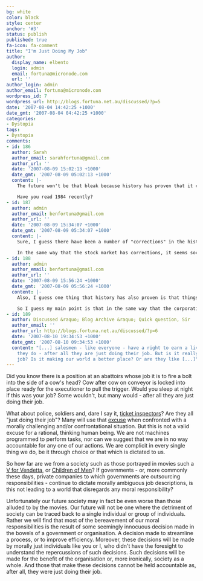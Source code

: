 ```yaml
---
bg: white
color: black
style: center
anchor: '#3'
status: publish
published: true
fa-icon: fa-comment
title: "I'm Just Doing My Job"
author:
  display_name: elbento
  login: admin
  email: fortuna@micronode.com
  url: ''
author_login: admin
author_email: fortuna@micronode.com
wordpress_id: 7
wordpress_url: http://blogs.fortuna.net.au/discussed/?p=5
date: '2007-08-04 14:42:25 +1000'
date_gmt: '2007-08-04 04:42:25 +1000'
categories:
- Dystopia
tags:
- Dystopia
comments:
- id: 186
  author: Sarah
  author_email: sarahfortuna@gmail.com
  author_url: ''
  date: '2007-08-09 15:02:13 +1000'
  date_gmt: '2007-08-09 05:02:13 +1000'
  content: |-
    The future won't be that bleak because history has proven that it can get pretty bloody close to the situation you're descibing and atrocities can happen but humanity brings us back from the brink.

    Have you read 1984 recently?
- id: 187
  author: admin
  author_email: benfortuna@gmail.com
  author_url: ''
  date: '2007-08-09 15:34:07 +1000'
  date_gmt: '2007-08-09 05:34:07 +1000'
  content: |-
    Sure, I guess there have been a number of "corrections" in the history of our society, but the events leading up to these corrections certainly aren't the proudest of moments in mankind's history (Spanish Inquisition, Hitler, etc).

    In the same way that the stock market has corrections, it seems society needs to crash in some way for humanity to rise to the top again. I suspect we are on the rise to another peak before the next crash sometime in the future..
- id: 188
  author: admin
  author_email: benfortuna@gmail.com
  author_url: ''
  date: '2007-08-09 15:56:24 +1000'
  date_gmt: '2007-08-09 05:56:24 +1000'
  content: |-
    Also, I guess one thing that history has also proven is that things can get out of hand very easily, and typically not as the result of any one individual (Hitler could not have achieved what he did without help - both complicit and indirect).

    So I guess my main point is that in the same way that the corporations can be labelled as having psychotic behaviour - purely through the collective actions of a group of people, so too can society lead in directions no-one really intended, purely through the combined actions of individuals.
- id: 189
  author: Discussed &raquo; Blog Archive &raquo; Quick question, Sir
  author_email: ''
  author_url: http://blogs.fortuna.net.au/discussed/?p=6
  date: '2007-08-10 19:34:53 +1000'
  date_gmt: '2007-08-10 09:34:53 +1000'
  content: "[...] salesmen - like everyone - have a right to earn a living doing what
    they do - after all they are just doing their job. But is it really a necessary
    job? Is it making our world a better place? Or are they like [...]"
---
```


Did you know there is a position at an abattoirs whose job it is to fire a bolt into the side of a cow's head? Cow after cow on conveyor is locked into place ready for the executioner to pull the trigger. Would you sleep at night if this was your job? Some wouldn't, but many would - after all they are just doing their job.

What about police, soldiers and, dare I say it, [ticket inspectors]? Are they all "just doing their job"? Many will use that [excuse] when confronted with a morally challenging and/or confrontational situation. But this is not a valid excuse for a rational, thinking human being. We are not machines programmed to perform tasks, nor can we suggest that we are in no way accountable for any one of our actions. We are complicit in every single thing we do, be it through choice or that which is dictated to us.

So how far are we from a society such as those portrayed in movies such a [V for Vendetta], or [Children of Men]? If governments - or, more commonly these days, private companies to which governments are outsourcing responsibilities - continue to dictate morally ambiguous job descriptions, is this not leading to a world that disregards any moral responsibility?

Unfortunately our future society may in fact be even worse than those alluded to by the movies. Our future will not be one where the detriment of society can be traced back to a single individual or group of individuals. Rather we will find that most of the bereavement of our moral responsibilities is the result of some seemingly innocuous decision made in the bowels of a government or organisation. A decision made to streamline a process, or to improve efficiency. Moreover, these decisions will be made by morally just individuals like you or I, who didn't have the foresight to understand the repercussions of such decisions. Such decisions will be made for the benefit of the organisation or, more ironically, society as a whole. And those that make these decisions cannot be held accountable as, after all, they were just doing their job.

[ticket inspectors]: http://blogs.fortuna.net.au/discussed/?p=4
[V for Vendetta]: http://www.imdb.com/title/tt0434409/
[Children of Men]: http://www.imdb.com/title/tt0206634/
[excuse]: http://www.elharo.com/journal/job.html
